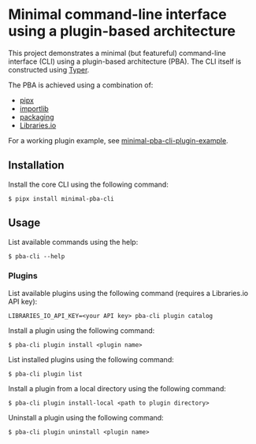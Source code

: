 # Minimal command-line interface using a plugin-based architecture

This project demonstrates a minimal (but featureful) command-line interface (CLI) using a plugin-based architecture (PBA).
The CLI itself is constructed using [Typer](https://typer.tiangolo.com).

The PBA is achieved using a combination of:

- [pipx](https://pypa.github.io/pipx/)
- [importlib](https://docs.python.org/3/library/importlib.html)
- [packaging](https://packaging.pypa.io/)
- [Libraries.io](https://libraries.io/)

For a working plugin example, see [minimal-pba-cli-plugin-example](https://github.com/easy-as-python/minimal-pba-cli-plugin-example).

## Installation

Install the core CLI using the following command:

```shell
$ pipx install minimal-pba-cli
```

## Usage

List available commands using the help:

```shell
$ pba-cli --help
```

### Plugins

List available plugins using the following command (requires a Libraries.io API key):

```shell
LIBRARIES_IO_API_KEY=<your API key> pba-cli plugin catalog
```

Install a plugin using the following command:

```shell
$ pba-cli plugin install <plugin name>
```

List installed plugins using the following command:

```shell
$ pba-cli plugin list
```

Install a plugin from a local directory using the following command:

```shell
$ pba-cli plugin install-local <path to plugin directory>
```

Uninstall a plugin using the following command:

```shell
$ pba-cli plugin uninstall <plugin name>
```
